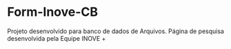 # Form-Inove-CB

Projeto desenvolvido para banco de dados de Arquivos. Página de pesquisa desenvolvida pela Equipe INOVE +

